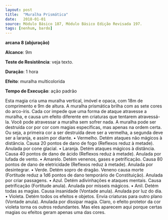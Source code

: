 ```yaml
---
layout: post
title:  "Muralha Prismática"
date:   2018-01-01
source: Módulo Básico 187, Módulo Básico Edição Revisada 197.
tags: [nenhum, bardo]
---
```


**arcana 8 (abjuração)**

**Alcance**: 9m

**Teste de Resistência**: veja texto.

**Duração**: 1 hora

**Efeito**: muralha multicolorida

**Tempo de Execução**: ação padrão

Esta magia cria uma muralha vertical, imóvel e opaca, com 18m de comprimento e 9m de altura.
A muralha prismática brilha com as sete cores do arco-íris. Cada cor impede que uma forma de ataque atravesse a muralha, e causa um efeito diferente em criaturas que tentarem atravessá-la. Você pode atravessar a muralha sem sofrer nada.
A muralha pode ser destruída cor por cor com magias específicas, mas apenas na ordem certa. Ou seja, a primeira cor a ser destruída deve ser a vermelha, a segunda deve ser a laranja, e assim por diante.
• Vermelho. Detém ataques não mágicos à distância. Causa 20 pontos de dano de fogo (Reflexos reduz à metade). Anulada por cone glacial.
• Laranja. Detém ataques mágicos à distância. Causa 40 pontos de dano de ácido (Reflexos reduz à metade). Anulada por lufada de vento.
• Amarelo. Detém venenos, gases e petrificação. Causa 80 pontos de dano de eletricidade (Reflexos reduz à metade).
Anulada por desintegrar.
• Verde. Detém sopro de dragão. Veneno causa morte (Fortitude reduz a 1d6 pontos de dano temporário de Constituição). Anulada por criar passagens.
• Azul. Detém adivinhações e ataques mentais. Causa petrificação (Fortitude anula). Anulada por mísseis mágicos.
• Anil. Detém todas as magias. Causa insanidade (Vontade anula). Anulada por luz do dia.
• Violeta. Detém todos os efeitos e objetos. Envia criaturas para outro plano (Vontade anula). Anulada por dissipar magia.
Claro, o efeito protetor da cor violeta torna os outros redundantes. Mas eles aparecem aqui porque certas magias ou efeitos geram apenas uma das cores.
